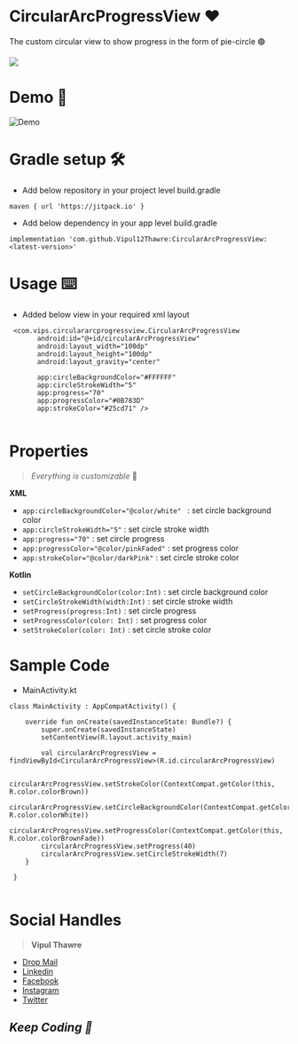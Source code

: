 # CircularArcProgressView ❤
 The custom circular view to show progress in the form of pie-circle 🟢
 
 [![](https://jitpack.io/v/Vipul12Thawre/CircularArcProgressView.svg)](https://jitpack.io/#Vipul12Thawre/CircularArcProgressView)
 
 # Demo 📱
 ![Demo](https://github.com/Vipul12Thawre/CircularArcProgressView/blob/master/app/showcase/1595765677675.png)



# Gradle setup 🛠️
 - Add below repository in your project level build.gradle
 ```
 maven { url 'https://jitpack.io' }
 ```


- Add below dependency in your app level build.gradle
```
implementation 'com.github.Vipul12Thawre:CircularArcProgressView:<latest-version>'
```



# Usage ⌨️
 - Added below view in your required xml layout
 ```
  <com.vips.circulararcprogressview.CircularArcProgressView
        android:id="@+id/circularArcProgressView"
        android:layout_width="100dp"
        android:layout_height="100dp"
        android:layout_gravity="center"

        app:circleBackgroundColor="#FFFFFF"
        app:circleStrokeWidth="5"
        app:progress="70"
        app:progressColor="#0B783D"
        app:strokeColor="#25cd71" />
        
   ```




# Properties
> _Everything is customizable_ 🥰

**XML**
  - `app:circleBackgroundColor="@color/white" ` : set circle background color
  - `app:circleStrokeWidth="5"` : set circle stroke width
  - `app:progress="70"` : set circle progress
  - `app:progressColor="@color/pinkFaded"` : set progress color
  - `app:strokeColor="@color/darkPink"` : set circle stroke color
  
  
**Kotlin**
- `setCircleBackgroundColor(color:Int)` : set circle background color
- `setCircleStrokeWidth(width:Int)` : set circle stroke width
- `setProgress(progress:Int)` : set circle progress
- `setProgressColor(color: Int)` : set progress color
- `setStrokeColor(color: Int)` : set circle stroke color

# Sample Code
- MainActivity.kt
```
class MainActivity : AppCompatActivity() {

    override fun onCreate(savedInstanceState: Bundle?) {
        super.onCreate(savedInstanceState)
        setContentView(R.layout.activity_main)
        
        val circularArcProgressView = findViewById<CircularArcProgressView>(R.id.circularArcProgressView)

        circularArcProgressView.setStrokeColor(ContextCompat.getColor(this, R.color.colorBrown))
        circularArcProgressView.setCircleBackgroundColor(ContextCompat.getColor(this, R.color.colorWhite))
        circularArcProgressView.setProgressColor(ContextCompat.getColor(this, R.color.colorBrownFade))
        circularArcProgressView.setProgress(40)
        circularArcProgressView.setCircleStrokeWidth(7)
    }
    
 }


```

# Social Handles
> **Vipul Thawre**
- [Drop Mail](mailto:rahul12thawre@gmail.com?subject=[GitHub]%20CirclularArcProgressView)
- [Linkedin](https://www.linkedin.com/in/vipulthawre/)
- [Facebook](https://www.facebook.com/vIps.9665718634.hAcKbOoK/)
- [Instagram](https://www.instagram.com/vipul_the_muscle_dev/)
- [Twitter](https://twitter.com/vipul12thawre)


## _**Keep Coding 🤘**_
